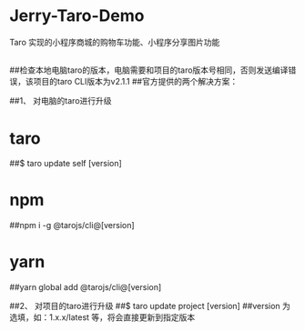 # Jerry-Taro-Demo
Taro 实现的小程序商城的购物车功能、小程序分享图片功能
 ##
 
##检查本地电脑taro的版本，电脑需要和项目的taro版本号相同，否则发送编译错误，该项目的taro CLI版本为v2.1.1
##官方提供的两个解决方案：

##1、	对电脑的taro进行升级
# taro
##$ taro update self [version]
# npm
##npm i -g @tarojs/cli@[version]
# yarn
##yarn global add @tarojs/cli@[version]

##2、	对项目的taro进行升级
##$ taro update project [version]
 ##version 为选填，如：1.x.x/latest 等，将会直接更新到指定版本
